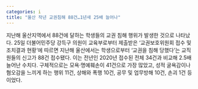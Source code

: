 ```yaml
---
categories: i
title: "울산 작년 교권침해 88건…1년새 25배 늘어나"
---
```

지난해 울산지역에서 88건에 달하는 학생들의 교권 침해 행위가 발생한 것으로 나타났다. 25일 더불어민주당 강득구 의원이 교육부로부터 제출받은 ‘교권보호위원회 접수 및 조치결과 현황’에 따르면 지난해 울산에서는 학생으로부터 ‘교권을 침해 당했다’는 교직원들의 신고가 88건 접수됐다. 이는 전년인 2020년 접수된 전체 34건과 비교해 2.5배 늘어난 수치다. 구체적으로는 모욕·명예훼손이 41건으로 가장 많았고, 성적 굴욕감이나 혐오감을 느끼게 하는 행위 11건, 상해와 폭행 10건, 공무 및 업무방해 10건, 손괴 1건 등이었다.